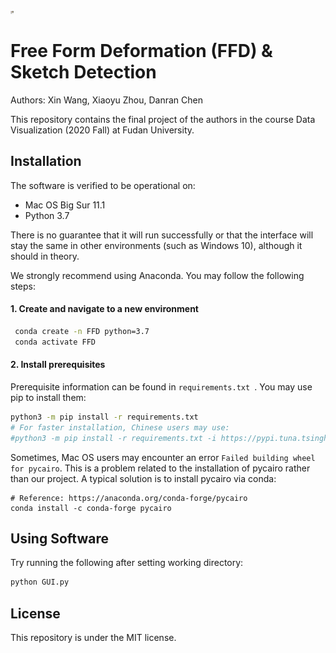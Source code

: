 <img src="README.assets/GUI_image.png" alt="GUI_image" style="zoom:0.5%;" />

# Free Form Deformation (FFD) & Sketch Detection

Authors: Xin Wang, Xiaoyu Zhou, Danran Chen

This repository contains the final project of the authors in the course Data Visualization (2020 Fall) at Fudan University.

## Installation

The software is verified to be operational on: 

- Mac OS Big Sur 11.1 
- Python 3.7

There is no guarantee that it will run successfully or that the interface will stay the same in other environments (such as Windows 10), although it should in theory.

We strongly recommend using Anaconda. You may follow the following steps:

#### 1. Create and navigate to a new environment

```bash
 conda create -n FFD python=3.7
 conda activate FFD
```

#### 2. Install prerequisites

Prerequisite information can be found in `requirements.txt `. You may use pip to install them:

```bash
python3 -m pip install -r requirements.txt 
# For faster installation, Chinese users may use:
#python3 -m pip install -r requirements.txt -i https://pypi.tuna.tsinghua.edu.cn/simple
```

Sometimes, Mac OS users may encounter an error `Failed building wheel for pycairo`. This is a problem related to the installation of pycairo rather than our project. A typical solution is to install pycairo via conda:

```
# Reference: https://anaconda.org/conda-forge/pycairo
conda install -c conda-forge pycairo
```

## Using Software

Try running the following after setting working directory:
```sh
python GUI.py
```
## License

This repository is under the MIT license.
